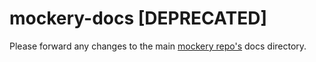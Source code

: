 mockery-docs [DEPRECATED]
=========================

Please forward any changes to the main [mockery
repo's](https://github.com/padraic/mockery) docs directory.
